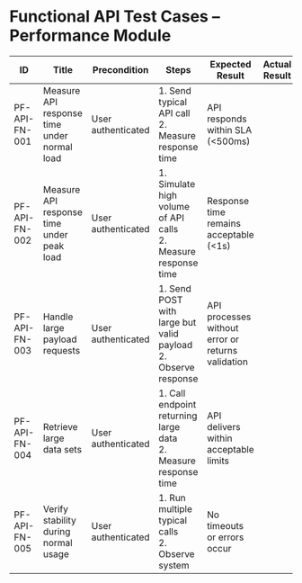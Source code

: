 # Functional API Test Cases – Performance Module

| ID               | Title                                           | Precondition                        | Steps                                                         | Expected Result                           | Actual Result | Status |
|-------------------|-------------------------------------------------|-------------------------------------|---------------------------------------------------------------|-------------------------------------------|---------------|--------|
| PF-API-FN-001     | Measure API response time under normal load    | User authenticated                  | 1. Send typical API call <br> 2. Measure response time | API responds within SLA (<500ms) |               |        |
| PF-API-FN-002     | Measure API response time under peak load      | User authenticated                  | 1. Simulate high volume of API calls <br> 2. Measure response time | Response time remains acceptable (<1s) |               |        |
| PF-API-FN-003     | Handle large payload requests                  | User authenticated                  | 1. Send POST with large but valid payload <br> 2. Observe response | API processes without error or returns validation |               |        |
| PF-API-FN-004     | Retrieve large data sets                       | User authenticated                  | 1. Call endpoint returning large data <br> 2. Measure response time | API delivers within acceptable limits |               |        |
| PF-API-FN-005     | Verify stability during normal usage           | User authenticated                  | 1. Run multiple typical calls <br> 2. Observe system | No timeouts or errors occur |               |        |